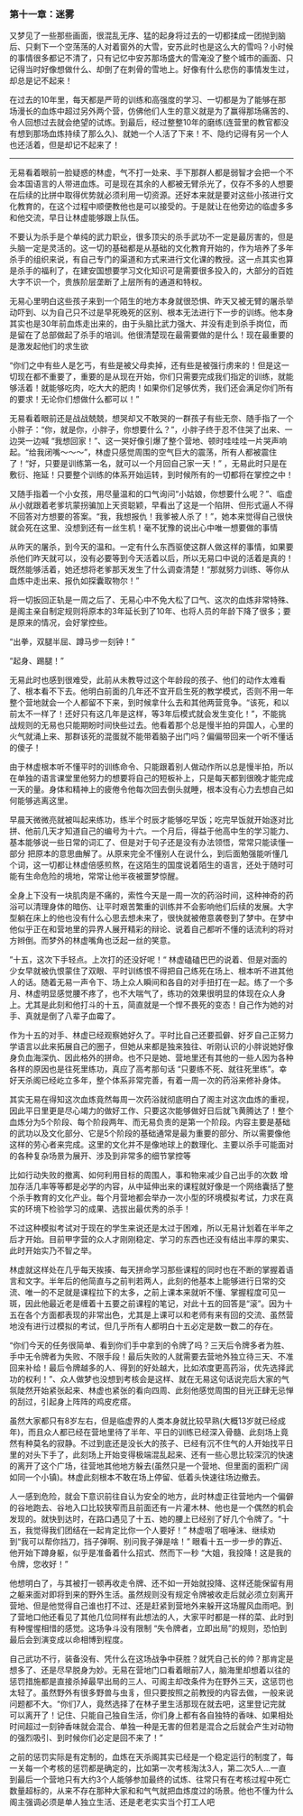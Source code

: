 ### 第十一章：迷雾

又梦见了一些那些画面，很混乱无序、猛的起身将过去的一切都揉成一团抛到脑后、只剩下一个空荡荡的人对着窗外的大雪，安苏此时也是这么大的雪吗？小时候的事情很多都记不清了，只有记忆中安苏那场盛大的雪淹没了整个城市的画面、只记得当时好像想做什么、却倒了在刺骨的雪地上。好像有什么悲伤的事情发生过，却总是记不起来！

在过去的10年里，每天都是严苛的训练和高强度的学习、一切都是为了能够在那场漫长的血炼中超过另外两个营，仿佛他们人生的意义就是为了赢得那场痛苦的、令人回想过去就会绝望的试炼。到最后，经过整整10年的磨练(连营里的教官都没有想到那场血炼持续了那么久)、就她一个人活了下来！不、隐约记得有另一个人也还活着，但是却记不起来了！

---

无易看着眼前一脸疑惑的林虚，气不打一处来、手下那群人都是弱智才会把一个不会本国语言的人带进血炼。可是现在其余的人都被无臂杀光了，仅存不多的人想要在后续的比拼中取得优势就必须利用一切资源。还好本来就是要对这些小孩进行文化教育的，在这个过程中顺便教他也是可以接受的。于是就让在他旁边的临虚多多和他交流，早日让林虚能够跟上队伍。

不要认为杀手是个单纯的武力职业，很多顶尖的杀手武功不一定是最厉害的，但是头脑一定是灵活的。这一切的基础都是从基础的文化教育开始的，作为培养了多年杀手的组织来说，有自己专门的渠道和方式来进行文化课的教授。这一点其实也算是杀手的福利了，在建安国想要学习文化知识可是需要很多投入的，大部分的百姓大字不识一个，贵族阶层垄断了上层所有的通道和特权。

无易心里明白这些孩子来到一个陌生的地方本身就很恐惧、昨天又被无臂的屠杀举动吓到、以为自己只不过是早死晚死的区别、根本无法进行下一步的训练。他本身其实也是30年前血炼走出来的，由于头脑比武力强大、并没有走到杀手岗位，而是留在了总部做起了杀手的培训。他很清楚现在最需要做的是什么！现在最重要的是激发起他们的求生欲

“你们之中有些人是乞丐，有些是被父母卖掉，还有些是被强行虏来的！但是这一切现在都不重要了，重要的是从现在开始，你们只需要完成我们指定的训练，就能够活着！就能够吃肉，吃大大的肥肉！如果你们足够优秀，我们还会满足你们所有的要求！无论你们想做什么都可以！”

无易看着眼前还是战战兢兢，想哭却又不敢哭的一群孩子有些无奈、随手指了一个小胖子：“你，就是你，小胖子，你想要什么？”，小胖子终于忍不住哭了出来、一边哭一边喊 “我想回家！”、这一哭好像引爆了整个营地、顿时哇哇哇一片哭声响起。“给我闭嘴～～～”，林虚只感觉周围的空气巨大的震荡，所有人都被震住了！“好，只要是训练第一名，就可以一个月回自己家一天！” ，无易此时只是在敷衍、拖延！只要整个训练的体系开始运转，到时候所有的一切都将在掌控之中！

又随手指着一个小女孩，用尽量温和的口气询问“小姑娘，你想要什么呢？”、临虚从小就跟着老爹坑蒙拐骗加上天资聪颖，早看出了这是一个陷阱、但形式逼人不得不回答对方想要的答案。“我，我想报仇！我爹被人杀了！”，她本来觉得自己很快就会死在这里、没想到还有一丝生机！毫不犹豫的说出心中唯一想要做的事情

从昨天的屠杀，到今天的温和。一定有什么东西驱使这群人做这样的事情，如果要杀他们昨天就可以，没有必要等到今天活着以后，所以无易口中说的活着是真的！既然能够活着，她还想将老爹那天发生了什么调查清楚！“那就努力训练、等你从血炼中走出来、报仇如探囊取物尔！”

将一切扳回正轨是一周之后了、无易心中不免大松了口气、这次的血炼非常特殊、是阁主亲自制定规则将原本的3年延长到了10年、也将人员的年龄下降了很多；要是原来的情况，会好掌控些。

“出拳，双腿半屈、蹲马步一刻钟！”

“起身、踢腿！”

无易此时也感到很难受，此前从未教导过这个年龄段的孩子、他们的动作太难看了、根本看不下去。他明白前面的几年还不宜开启生死的教学模式，否则不用一年整个营地就会一个人都留不下来，到时候拿什么去和其他两营竞争。“该死，和以前太不一样了！还好只有这几年是这样，等3年后模式就会发生变化！”，不能挑战规则的无易也只能期盼时间快些过去。他看着那个总是慢半拍的异国人，心里的火气就涌上来、那群该死的混蛋就不能带着脑子出门吗？偏偏带回来一个听不懂话的傻子！

由于林虚根本听不懂平时的训练命令、只能跟着别人做动作所以总是慢半拍，所以在单独的语言课堂里他努力的想要将自己的短板补上，只是每天都到很晚才能完成一天的量。身体和精神上的疲倦令他每次回去倒头就睡，根本没有心力去想自己如何能够逃离这里。

早晨天微微亮就被叫起来练功，练半个时辰才能够吃早饭；吃完早饭就开始逐对比拼、他前几天才知道自己的编号为十六。一个月后，得益于他高中生的学习能力、基本能够说一些日常的词汇了、但是对于句子还是没有办法领悟，常常只能读懂一部分 把原本的意思曲解了。从原来完全不懂别人在说什么，到后面勉强能听懂几个词，这一切都让林虚倍感煎熬，在这陌生的国度说着陌生的语言，还处于随时可能有生命危险的境地，常常让他半夜被噩梦惊醒。

全身上下没有一块肌肉是不痛的，索性今天是一周一次的药浴时间，这种神奇的药浴可以清理身体的暗伤、让平时艰苦繁重的训练并不会影响他们后续的发展。大字型躺在床上的他也没有什么心思去想未来了，很快就被倦意袭卷到了梦中。在梦中他似乎正在和营地里的异界人展开精彩的辩论、说着自己都听不懂的话流利的将对方辫倒。而梦外的林虚嘴角也泛起一丝的笑意。

”十五，这次下手轻点。上次打的还没好呢！“ 林虚磕磕巴巴的说着、但是对面的少女早就被仇恨蒙住了双眼、平时训练恨不得把自己练死在场上、根本听不进其他人的话。随着无易一声令下、场上众人瞬间和各自的对手扭打在一起。练了一个多月、林虚明显感觉腰不疼了，也不大喘气了，练功的效果很明显的体现在众人身上。尤其是此刻和他打斗的十五，简直就是一个悍不畏死的变态！自己作为她的对手、真就是倒了八辈子血霉了。

作为十五的对手、林虚已经观察她好久了。平时比自己还要孤僻、好歹自己正努力学语言以此来拓展自己的圈子，但她从来都是独来独往、听刚认识的小胖说她好像身负血海深仇、因此格外的拼命。也不只是她、营地里还有其他的一些人因为各种各样的原因也是往死里练功，真应了高考那句话 “只要练不死、就往死里练”。幸好天杀阁已经屹立多年，整个体系非常完善，有着一周一次的药浴来修补身体。

其实无易在得知这次血炼竟然每周一次药浴就彻底明白了阁主对这次血炼的重视，因此平日里更是尽心竭力的做好工作、只要这次能够做好日后就飞黄腾达了！整个血炼分为5个阶段、每个阶段两年、而无易负责的是第一个阶段。内容主要是基础的武功以及文化部分、它是5个阶段的基础通常是最为重要的部分、所以需要像他这样的劳心者来完成。这里的文化并不是像地球上的数理化、主要以杀手可能面对的各种复杂场景为展开、涉及到非常多的细节掌控等

比如行动失败的撤离、如何利用目标的周围人，事和物来减少自己出手的次数 增加存活几率等等都是必学的内容，从中延伸出来的课程就好像是一个网络囊括了整个杀手教育的文化产业。每个月营地都会举办一次小型的环境模拟考试，力求在真实的环境下检验学习的成果、选拔出最优秀的杀手！

不过这种模拟考试对于现在的学生来说还是太过于困难，所以无易计划着在半年之后才开始。目前甲字营的众人才刚刚稳定、学习的东西也还没有结出丰厚的果实、此时开始实乃不智之举。

林虚就这样处在几乎每天挨揍、每天拼命学习那些课程的同时也在不断的掌握着语言和文字。半年后的他简直与之前判若两人，此刻的他基本上能够进行日常的交流、唯一的不足就是课程拉下的太多，之前上课本来就听不懂、掌握程度可见一斑，因此他最近老是缠着十五要之前课程的笔记，对此十五的回答是“滚”。因为十五在各个方面都表现的非常出色，尤其是上课可以和老师有来有回的交流、虽然营地没有进行过模拟的考试，但几乎所有人都明白十五必定是数一数二的存在。

“你们今天的任务很简单、看到你们手中拿到的令牌了吗？三天后令牌多者为胜、手中无令牌者为失败、不限手段！最后失败的人就需要去营地外独立待三天、不准回来补给！最后令牌越多的人、得到的好处越大，比如浓度更高药浴，优先选择武功的权利！”、众人做梦也没想到考核会是这样、就在无易这句话说完后大家的气氛陡然开始紧张起来、林虚也紧张的看向四周、此刻他感觉周围的目光正肆无忌惮的刮过，引起身上阵阵的鸡皮疙瘩。

虽然大家都只有8岁左右，但是临虚界的人类本身就比较早熟(大概13岁就已经成年)，而且众人都已经在营地里待了半年、平日的训练已经深入骨髓、此刻场上竟然有种莫名的寂静。不过到底还是没长大的孩子、已经有沉不住气的人开始找平日里的对头下手了，此刻场上开始变得极端混乱起来、还有一些心思比较深沉的快速的离开了这个广场，往营地其他地方躲去(虽然只是一个营地、但里面的面积广阔如同一个小镇)。林虚此刻根本不敢在场上停留、低着头快速往场边撤去。

人一感到危险，就会下意识前往自认为安全的地方，此时林虚正往营地内一个偏僻的谷地跑去、谷地入口比较狭窄而且前面还有一片灌木林、他也是一个偶然的机会发现的。就快到达时，在路口遇见了十五、她的腰上已经别了好几个令牌了。“十五，我觉得我们团结在一起肯定比你一个人要好！” 林虚咽了咽唾沫、继续劝到“我可以帮你挡刀，挡子弹啊、别问我子弹是啥！” 眼看十五一步一步的靠近、他开始下蹲身躯，似乎是准备着什么招式、然而下一秒 “大姐，我投降！这是我的令牌，您收好！”

他想明白了，与其被打一顿再收走令牌、还不如一开始就投降、这样还能保留有用之躯来面对即将到来的野外生活。虽然规则没有规定令牌被收走后就必须立刻离开营地、但是他觉得自己谁也打不过、还是赶紧到营地外来躲开这场腥风血雨吧。到了营地口他还看见了其他几位同样有此想法的人，大家平时都是一样的菜、此时到有种惺惺相惜的感觉。这场争斗没有限制 “失令牌者，立即出局”的规则，恐怕到最后会到演变成以命相博到程度。

自己武功不行，装备没有、凭什么在这场战争中获胜？就凭自己长的帅？那肯定是想多了、还是尽早脱身为妙。无易在营地门口看着眼前7人，脑海里却想着以往的惩罚措施都是直接杀掉最早出局的三人、可阁主却改条件为在野外三天，这惩罚也太轻了。虽然野外有很多野兽与虫豸，但只要按照之前教授的内容去做，一般来说问题都不大。“你们7人，竟然选择了在林子里生活那现在就去吧，这里登记完就可以离开了！记住、只能自己独自生活，你们身上都有各自独特的香味、如果相处时间超过一刻钟香味就会混合、单独一种是无害的但若是混合之后就会产生对动物的强烈吸引、到时候你们必定是回不来了！”

之前的惩罚实际是有定制的，血炼在天杀阁其实已经是一个稳定运行的制度了，每一关每一个考核的惩罚都是确定的，比如第一次考核淘汰3人，第二次5人...一直到最后一个营地只有大约3个人能够参加最终的试炼、往常只有在考核过程中死亡数量超标的，从来不存在那种大家和和气气就把血炼度过的场景。他也不懂为什么阁主强调必须是单人独立生活、还是老老实实当个打工人吧

















